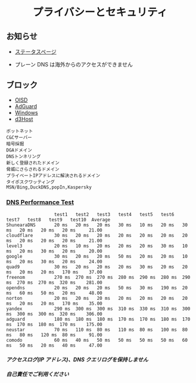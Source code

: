 <h1 align="center">
  プライバシーとセキュリティ
</h1>

## お知らせ

- [ステータスページ](https://stats.uptimerobot.com/4w3kDCzEx3)

- プレーン DNS は海外からのアクセスができません

## ブロック

- [OISD](https://abp.oisd.nl/basic/)
- [AdGuard](https://adguardteam.github.io/AdGuardSDNSFilter/Filters/filter.txt)
- [Windows](https://raw.githubusercontent.com/crazy-max/WindowsSpyBlocker/master/data/hosts/spy.txt)
- [d3Host](https://raw.githubusercontent.com/d3ward/toolz/master/src/d3host.txt)

```
ボットネット
C&Cサーバー
暗号採掘
DGAドメイン
DNSトンネリング
新しく登録されたドメイン
脅威にさらされるドメイン
プライベートIPアドレスに解決されるドメイン
タイポスクワッティング
MSN/Bing,DuckDNS,popIn,Kaspersky
```

### [DNS Performance Test](https://github.com/cleanbrowsing/dnsperftest)

```
                  test1   test2   test3   test4   test5   test6   test7   test8   test9   test10  Average
ShunearaDNS       20 ms   20 ms   20 ms   30 ms   10 ms   20 ms   30 ms   20 ms   20 ms   20 ms     21.00
cloudflare        30 ms   20 ms   20 ms   20 ms   20 ms   20 ms   20 ms   20 ms   20 ms   20 ms     21.00
level3            20 ms   10 ms   20 ms   20 ms   20 ms   30 ms   10 ms   20 ms   30 ms   20 ms     20.00
google            30 ms   20 ms   20 ms   50 ms   20 ms   20 ms   10 ms   20 ms   30 ms   20 ms     24.00
quad9             30 ms   20 ms   20 ms   20 ms   30 ms   20 ms   20 ms   20 ms   20 ms   170 ms    37.00
freenom           270 ms  270 ms  270 ms  280 ms  290 ms  280 ms  290 ms  270 ms  270 ms  320 ms    281.00
opendns           20 ms   20 ms   20 ms   50 ms   30 ms   190 ms  20 ms   60 ms   50 ms   20 ms     48.00
norton            20 ms   20 ms   20 ms   20 ms   20 ms   20 ms   20 ms   20 ms   20 ms   170 ms    35.00
yandex            290 ms  300 ms  300 ms  310 ms  330 ms  310 ms  300 ms  300 ms  300 ms  320 ms    306.00
adguard           180 ms  180 ms  180 ms  170 ms  170 ms  180 ms  170 ms  170 ms  180 ms  170 ms    175.00
neustar           70 ms   110 ms  80 ms   110 ms  80 ms   100 ms  80 ms   80 ms   120 ms  80 ms     91.00
comodo            60 ms   40 ms   50 ms   50 ms   50 ms   50 ms   60 ms   50 ms   20 ms   40 ms     47.00
```

#### _アクセスログ(IP アドレス)、DNS クエリログを保持しません_

#### _自己責任でご利用ください_
